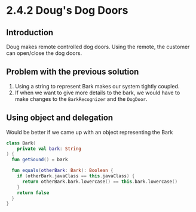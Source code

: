 # 2.4.2 Doug's Dog Doors

## Introduction

Doug makes remote controlled dog doors. Using the remote, the customer can open/close the dog doors.

## Problem with the previous solution

1. Using a string to represent Bark makes our system tightly coupled.
2. If when we want to give more details to the bark, we would have to make changes to the `BarkRecognizer` and
   the `DogDoor`.

## Using object and delegation

Would be better if we came up with an object representing the Bark

```kotlin
class Bark(
    private val bark: String
) {
  fun getSound() = bark

  fun equals(otherBark: Bark): Boolean {
    if (otherBark.javaClass == this.javaClass) {
      return otherBark.bark.lowercase() == this.bark.lowercase()
    }
    return false
  }
}
```
